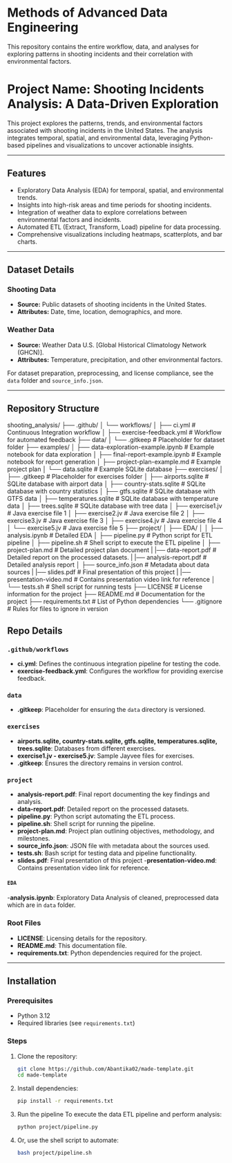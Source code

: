# Methods of Advanced Data Engineering

This repository contains the entire workflow, data, and analyses for exploring patterns in shooting incidents and their correlation with environmental factors.

# Project Name: Shooting Incidents Analysis: A Data-Driven Exploration

This project explores the patterns, trends, and environmental factors associated with shooting incidents in the United States. The analysis integrates temporal, spatial, and environmental data, leveraging Python-based pipelines and visualizations to uncover actionable insights.

---

## Features

- Exploratory Data Analysis (EDA) for temporal, spatial, and environmental trends.
- Insights into high-risk areas and time periods for shooting incidents.
- Integration of weather data to explore correlations between environmental factors and incidents.
- Automated ETL (Extract, Transform, Load) pipeline for data processing.
- Comprehensive visualizations including heatmaps, scatterplots, and bar charts.

---

## Dataset Details

### Shooting Data
- **Source:** Public datasets of shooting incidents in the United States.
- **Attributes:** Date, time, location, demographics, and more.

### Weather Data
- **Source:** Weather Data U.S. [Global Historical Climatology Network (GHCN)].
- **Attributes:** Temperature, precipitation, and other environmental factors.

For dataset preparation, preprocessing, and license compliance, see the `data` folder and `source_info.json`.

---

## Repository Structure

shooting_analysis/
├── .github/
│   └── workflows/
│       ├── ci.yml                     # Continuous Integration workflow
│       ├── exercise-feedback.yml      # Workflow for automated feedback
├── data/
│   └── .gitkeep                       # Placeholder for dataset folder
├── examples/
│   ├── data-exploration-example.ipynb # Example notebook for data exploration
│   ├── final-report-example.ipynb     # Example notebook for report generation
│   ├── project-plan-example.md        # Example project plan
│   └── data.sqlite                    # Example SQLite database
├── exercises/
│   ├── .gitkeep                       # Placeholder for exercises folder
│   ├── airports.sqlite                # SQLite database with airport data
│   ├── country-stats.sqlite           # SQLite database with country statistics
│   ├── gtfs.sqlite                    # SQLite database with GTFS data
│   ├── temperatures.sqlite            # SQLite database with temperature data
│   ├── trees.sqlite                   # SQLite database with tree data
│   ├── exercise1.jv                   # Java exercise file 1
│   ├── exercise2.jv                   # Java exercise file 2
│   ├── exercise3.jv                   # Java exercise file 3
│   ├── exercise4.jv                   # Java exercise file 4
│   └── exercise5.jv                   # Java exercise file 5
├── project/
│   ├── EDA/
│   │   ├── analysis.ipynb             # Detailed EDA
│   ├── pipeline.py                    # Python script for ETL pipeline
│   ├── pipeline.sh                    # Shell script to execute the ETL pipeline
│   ├── project-plan.md                # Detailed project plan document
|   |── data-report.pdf                # Detailed report on the processed datasets.
|   |── analysis-report.pdf            # Detailed analysis report
│   ├── source_info.json               # Metadata about data sources
|   |── slides.pdf                     # Final presentation of this project
|   |── presentation-video.md          # Contains presentation video link for reference
│   └── tests.sh                       # Shell script for running tests
├── LICENSE                            # License information for the project
├── README.md                          # Documentation for the project
├── requirements.txt                   # List of Python dependencies
└── .gitignore                         # Rules for files to ignore in version 


## Repo Details

### `.github/workflows`
- **ci.yml**: Defines the continuous integration pipeline for testing the code.
- **exercise-feedback.yml**: Configures the workflow for providing exercise feedback.

### `data`
- **.gitkeep**: Placeholder for ensuring the `data` directory is versioned.

### `exercises`
- **airports.sqlite, country-stats.sqlite, gtfs.sqlite, temperatures.sqlite, trees.sqlite**: Databases from different exercises.
- **exercise1.jv - exercise5.jv**: Sample Jayvee files for exercises.
- **.gitkeep**: Ensures the directory remains in version control.

### `project`
- **analysis-report.pdf**: Final report documenting the key findings and analysis.
- **data-report.pdf**: Detailed report on the processed datasets.
- **pipeline.py**: Python script automating the ETL process.
- **pipeline.sh**: Shell script for running the pipeline.
- **project-plan.md**: Project plan outlining objectives, methodology, and milestones.
- **source_info.json**: JSON file with metadata about the sources used.
- **tests.sh**: Bash script for testing data and pipeline functionality.
- **slides.pdf**: Final presentation of this project
-**presentation-video.md**: Contains presentation video link for reference.
#### `EDA`
-**analysis.ipynb**: Exploratory Data Analysis of cleaned, preprocessed data which are in `data` folder.

### Root Files
- **LICENSE**: Licensing details for the repository.
- **README.md**: This documentation file.
- **requirements.txt**: Python dependencies required for the project.

---

## Installation

### Prerequisites
- Python 3.12
- Required libraries (see `requirements.txt`)

### Steps
1. Clone the repository:
   ```bash
   git clone https://github.com/Abantika02/made-template.git
   cd made-template

2. Install dependencies:
   ```bash
   pip install -r requirements.txt

3. Run the pipeline
   To execute the data ETL pipeline and perform analysis:
   ```bash 
   python project/pipeline.py

4. Or, use the shell script to automate:
   ```bash 
   bash project/pipeline.sh




